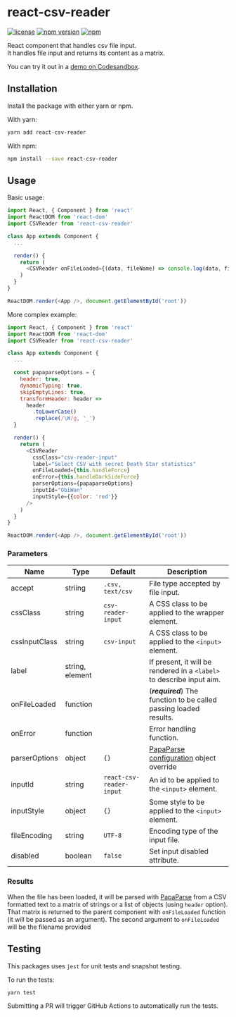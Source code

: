 # react-csv-reader

[![license](https://img.shields.io/github/license/nzambello/react-csv-reader.svg)](https://github.com/nzambello/react-csv-reader/blob/master/LICENSE)
[![npm version](https://badge.fury.io/js/react-csv-reader.svg)](https://www.npmjs.com/package/react-csv-reader)
[![npm](https://img.shields.io/npm/dt/react-csv-reader.svg)](https://www.npmjs.com/package/react-csv-reader)

React component that handles csv file input.  
It handles file input and returns its content as a matrix.

You can try it out in a [demo on Codesandbox](https://codesandbox.io/s/react-csv-reader-vtull).

## Installation

Install the package with either yarn or npm.

With yarn:

```sh
yarn add react-csv-reader
```

With npm:

```sh
npm install --save react-csv-reader
```

## Usage

Basic usage:

```javascript
import React, { Component } from 'react'
import ReactDOM from 'react-dom'
import CSVReader from 'react-csv-reader'

class App extends Component {
  ...

  render() {
    return (
      <CSVReader onFileLoaded={(data, fileName) => console.log(data, fileName)} />
    )
  }
}

ReactDOM.render(<App />, document.getElementById('root'))
```

More complex example:

```javascript
import React, { Component } from 'react'
import ReactDOM from 'react-dom'
import CSVReader from 'react-csv-reader'

class App extends Component {
  ...

  const papaparseOptions = {
    header: true,
    dynamicTyping: true,
    skipEmptyLines: true,
    transformHeader: header =>
      header
        .toLowerCase()
        .replace(/\W/g, '_')
  }

  render() {
    return (
      <CSVReader
        cssClass="csv-reader-input"
        label="Select CSV with secret Death Star statistics"
        onFileLoaded={this.handleForce}
        onError={this.handleDarkSideForce}
        parserOptions={papaparseOptions}
        inputId="ObiWan"
        inputStyle={{color: 'red'}}
      />
    )
  }
}

ReactDOM.render(<App />, document.getElementById('root'))
```

### Parameters

| Name          | Type            | Default                  | Description                                                                      |
| ------------- | --------------- | ------------------------ | -------------------------------------------------------------------------------- |
| accept        | striing         | `.csv, text/csv`         | File type accepted by file input.                                                |
| cssClass      | string          | `csv-reader-input`       | A CSS class to be applied to the wrapper element.                                |
| cssInputClass | string          | `csv-input`              | A CSS class to be applied to the `<input>` element.                              |
| label         | string, element |                          | If present, it will be rendered in a `<label>` to describe input aim.            |
| onFileLoaded  | function        |                          | (**_required_**) The function to be called passing loaded results.               |
| onError       | function        |                          | Error handling function.                                                         |
| parserOptions | object          | `{}`                     | [PapaParse configuration](https://www.papaparse.com/docs#config) object override |
| inputId       | string          | `react-csv-reader-input` | An id to be applied to the `<input>` element.                                    |
| inputStyle    | object          | `{}`                     | Some style to be applied to the `<input>` element.                               |
| fileEncoding  | string          | `UTF-8`                  | Encoding type of the input file.                                                 |
| disabled      | boolean         | `false`                  | Set input disabled attribute.                                                    |

### Results

When the file has been loaded, it will be parsed with [PapaParse](https://github.com/mholt/PapaParse) from a CSV formatted text to a matrix of strings or a list of objects (using `header` option).
That matrix is returned to the parent component with `onFileLoaded` function (it will be passed as an argument).
The second argument to `onFileLoaded` will be the filename provided

## Testing

This packages uses `jest` for unit tests and snapshot testing.

To run the tests:

```sh
yarn test
```

Submitting a PR will trigger GitHub Actions to automatically run the tests.
